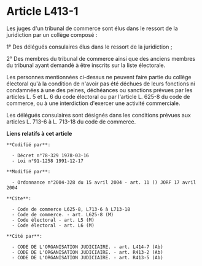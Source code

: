 # Article L413-1

Les juges d'un tribunal de commerce sont élus dans le ressort de la juridiction par un collège composé :

1° Des délégués consulaires élus dans le ressort de la juridiction ;

2° Des membres du tribunal de commerce ainsi que des anciens membres du tribunal ayant demandé à être inscrits sur la liste
électorale.

Les personnes mentionnées ci-dessus ne peuvent faire partie du collège électoral qu'à la condition de n'avoir pas été déchues
de leurs fonctions ni condamnées à une des peines, déchéances ou sanctions prévues par les articles L. 5 et L. 6 du code
électoral ou par l'article L. 625-8 du code de commerce, ou à une interdiction d'exercer une activité commerciale.

Les délégués consulaires sont désignés dans les conditions prévues aux articles L. 713-6 à L. 713-18 du code de commerce.

**Liens relatifs à cet article**

	**Codifié par**:

	  - Décret n°78-329 1978-03-16
	  - Loi n°91-1258 1991-12-17

	**Modifié par**:

	  - Ordonnance n°2004-328 du 15 avril 2004 - art. 11 () JORF 17 avril 2004

	**Cite**:

	  - Code de commerce L625-8, L713-6 à L713-18
	  - Code de commerce. - art. L625-8 (M)
	  - Code électoral - art. L5 (M)
	  - Code électoral - art. L6 (M)

	**Cité par**:

	  - CODE DE L'ORGANISATION JUDICIAIRE. - art. L414-7 (Ab)
	  - CODE DE L'ORGANISATION JUDICIAIRE. - art. R413-2 (Ab)
	  - CODE DE L'ORGANISATION JUDICIAIRE. - art. R413-5 (Ab)
